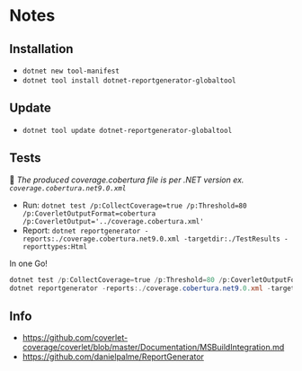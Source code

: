 # Notes

## Installation

- `dotnet new tool-manifest`
- `dotnet tool install dotnet-reportgenerator-globaltool`

## Update

- `dotnet tool update dotnet-reportgenerator-globaltool`

## Tests

📝 _The produced coverage.cobertura file is per .NET version ex. `coverage.cobertura.net9.0.xml`_

- Run:
  `dotnet test /p:CollectCoverage=true /p:Threshold=80 /p:CoverletOutputFormat=cobertura /p:CoverletOutput='../coverage.cobertura.xml'`
- Report: `dotnet reportgenerator -reports:./coverage.cobertura.net9.0.xml -targetdir:./TestResults -reporttypes:Html`

In one Go!

```powershell
dotnet test /p:CollectCoverage=true /p:Threshold=80 /p:CoverletOutputFormat=cobertura /p:CoverletOutput='../coverage.cobertura.xml'
dotnet reportgenerator -reports:./coverage.cobertura.net9.0.xml -targetdir:./TestResults -reporttypes:Html
```

## Info

- https://github.com/coverlet-coverage/coverlet/blob/master/Documentation/MSBuildIntegration.md
- https://github.com/danielpalme/ReportGenerator

